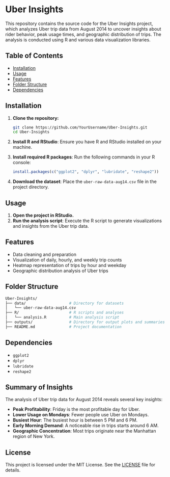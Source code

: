# Uber Insights

This repository contains the source code for the Uber Insights project, which analyzes Uber trip data from August 2014 to uncover insights about rider behavior, peak usage times, and geographic distribution of trips. The analysis is conducted using R and various data visualization libraries.

## Table of Contents

- [Installation](#installation)
- [Usage](#usage)
- [Features](#features)
- [Folder Structure](#folder-structure)
- [Dependencies](#dependencies)

## Installation

1. **Clone the repository:**
    ```sh
    git clone https://github.com/YourUsername/Uber-Insights.git
    cd Uber-Insights
    ```

2. **Install R and RStudio**: Ensure you have R and RStudio installed on your machine.

3. **Install required R packages**: Run the following commands in your R console:
    ```r
    install.packages(c("ggplot2", "dplyr", "lubridate", "reshape2"))
    ```

4. **Download the dataset**: Place the `uber-raw-data-aug14.csv` file in the project directory.

## Usage

1. **Open the project in RStudio.**
2. **Run the analysis script**: Execute the R script to generate visualizations and insights from the Uber trip data.

## Features

- Data cleaning and preparation
- Visualization of daily, hourly, and weekly trip counts
- Heatmap representation of trips by hour and weekday
- Geographic distribution analysis of Uber trips

## Folder Structure

```bash
Uber-Insights/
├── data/                   # Directory for datasets
│   └── uber-raw-data-aug14.csv
├── R/                      # R scripts and analyses
│   └── analysis.R          # Main analysis script
├── outputs/                # Directory for output plots and summaries
├── README.md               # Project documentation

```
## Dependencies

- `ggplot2`
- `dplyr`
- `lubridate`
- `reshape2`
  
## Summary of Insights

The analysis of Uber trip data for August 2014 reveals several key insights:

- **Peak Profitability**: Friday is the most profitable day for Uber.
- **Lower Usage on Mondays**: Fewer people use Uber on Mondays.
- **Busiest Hour**: The busiest hour is between 5 PM and 6 PM.
- **Early Morning Demand**: A noticeable rise in trips starts around 6 AM.
- **Geographic Concentration**: Most trips originate near the Manhattan region of New York.

## License

This project is licensed under the MIT License. See the [LICENSE](LICENSE) file for details.


